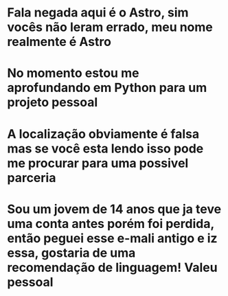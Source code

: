 # Fala negada aqui é o Astro, sim vocês não leram errado, meu nome realmente é Astro 

# No momento estou me aprofundando em Python para um projeto pessoal

# A localização obviamente é falsa mas se você esta lendo isso pode me procurar para uma possivel parceria

# Sou um jovem de 14 anos que ja teve uma conta antes porém foi perdida, então peguei esse e-mali antigo e iz essa, gostaria de uma recomendação de linguagem! Valeu pessoal 
